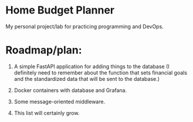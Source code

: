 # Home Budget Planner
My personal project/lab for practicing programming and DevOps.

# Roadmap/plan:

1. A simple FastAPI application for adding things to the database (I definitely need to remember about the function that sets financial goals and the standardized data that will be sent to the database.)

2. Docker containers with database and Grafana.

3. Some message-oriented middleware.

4. This list will certainly grow.
